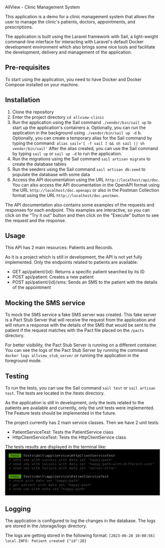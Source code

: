 AllView - Clinic Management System

This application is a demo for a clinic management system that allows the user to manage the clinic's patients, doctors,
appointments, and prescriptions. 

The application is built using the Laravel framework with Sail, a light-weight command-line interface for interacting 
with Laravel's default Docker development environment which also brings some nice tools and facilitate the development,
delivery and management of the application.

## Pre-requisites
To start using the application, you need to have Docker and Docker Compose installed on your machine. 

## Installation

1. Clone the repository
2. Enter the project directory `cd allview-clinic`
3. Run the application using the Sail command `./vendor/bin/sail up` to start up the application's containers
    a. Optionally, you can run the application in the background using `./vendor/bin/sail up -d`
    b. Optionally, you can create a temporary alias for the Sail command by typing the command: 
       `alias sail='[ -f sail ] && sh sail || sh vendor/bin/sail'`
    After the alias created, you can use the Sail command by typing `sail up` or `sail up -d` to run the application.
4. Run the migrations using the Sail command `sail artisan migrate` to create the database tables
5. Run the seeders using the Sail command `sail artisan db:seed` to populate the database with some data
6. Access the API documentation using the URL `http://localhost/api/doc`. You can also access the API documentation in
the OpenAPI format using the URL `http://localhost/doc.openapi` or also in the Postman Collection format using the URL
`http://localhost/doc.postman`.

The API documentation also contains some examples of the requests and responses for each endpoint. This examples are
interactive, so you can click on the "Try it out" button and then click on the "Execute" button to see the request and 
the response.

## Usage

This API has 2 main resources: Patients and Records. 

As it is a project which is still in development, the API is not yet fully implemented. Only the endpoints related to 
patients are available:

- GET api/patient/{id}: Returns a specific patient searched by its ID
- POST api/patient: Creates a new patient
- POST api/patient/{id}/sms: Sends an SMS to the patient with the details of the appointment

## Mocking the SMS service

To mock the SMS service a fake SMS server was created. This fake server is a Pact Stub Server that will receive the 
request from the application and will return a response with the details of the SMS that would be sent to the patient if 
the request matches with the Pact file placed on the `/pacts` directory.

For better visibility, the Pact Stub Server is running on a different container. You can see the logs of the Pact Stub
Server by running the command `docker logs allview_stub_server` or running the application in the foreground mode.

## Testing

To run the tests, you can use the Sail command `sail test` or `sail artisan test`. The tests are located in the /tests
directory.

As the application is still in development, only the tests related to the patients are available and currently, only the
unit tests were implemented. The Feature tests should be implemented in the future.

The project currently has 2 main service classes. Then we have 2 unit tests:

- PatientServiceTest: Tests the PatientService class
- HttpClientServiceTest: Tests the HttpClientService class

The tests results are displayed in the terminal like:  
![img.png](img.png)

## Logging

The application is configured to log the changes in the database. The logs are stored in the /storage/logs directory.

The logs are getting stored in the following format: `[2023-06-28 10:08:56] local.INFO: Patient created {"id":28}` 
